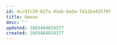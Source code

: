```yaml
---
id: 4ccd7c34-827a-41eb-ba2e-7e12ba43579f
title: Goose
desc: ''
updated: 1603484824377
created: 1603484824377
---
```


